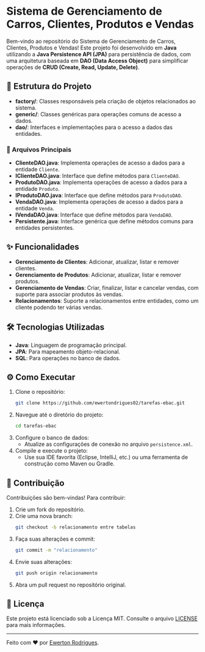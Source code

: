 
# Sistema de Gerenciamento de Carros, Clientes, Produtos e Vendas

Bem-vindo ao repositório do Sistema de Gerenciamento de Carros, Clientes, Produtos e Vendas! Este projeto foi desenvolvido em **Java** utilizando a **Java Persistence API (JPA)** para persistência de dados, com uma arquitetura baseada em **DAO (Data Access Object)** para simplificar operações de **CRUD (Create, Read, Update, Delete)**.

## 📁 Estrutura do Projeto

- **factory/**: Classes responsáveis pela criação de objetos relacionados ao sistema.
- **generic/**: Classes genéricas para operações comuns de acesso a dados.
- **dao/**: Interfaces e implementações para o acesso a dados das entidades.

### 🚀 Arquivos Principais

- **ClienteDAO.java**: Implementa operações de acesso a dados para a entidade `Cliente`.
- **IClienteDAO.java**: Interface que define métodos para `ClienteDAO`.
- **ProdutoDAO.java**: Implementa operações de acesso a dados para a entidade `Produto`.
- **IProdutoDAO.java**: Interface que define métodos para `ProdutoDAO`.
- **VendaDAO.java**: Implementa operações de acesso a dados para a entidade `Venda`.
- **IVendaDAO.java**: Interface que define métodos para `VendaDAO`.
- **Persistente.java**: Interface genérica que define métodos comuns para entidades persistentes.

## ✨ Funcionalidades

- **Gerenciamento de Clientes**: Adicionar, atualizar, listar e remover clientes.
- **Gerenciamento de Produtos**: Adicionar, atualizar, listar e remover produtos.
- **Gerenciamento de Vendas**: Criar, finalizar, listar e cancelar vendas, com suporte para associar produtos às vendas.
- **Relacionamentos**: Suporte a relacionamentos entre entidades, como um cliente podendo ter várias vendas.

## 🛠 Tecnologias Utilizadas

- **Java**: Linguagem de programação principal.
- **JPA**: Para mapeamento objeto-relacional.
- **SQL**: Para operações no banco de dados.

## ⚙️ Como Executar

1. Clone o repositório:
   ```bash
   git clone https://github.com/ewertondrigues02/tarefas-ebac.git
   ```
2. Navegue até o diretório do projeto:
   ```bash
   cd tarefas-ebac
   ```
3. Configure o banco de dados:
   - Atualize as configurações de conexão no arquivo `persistence.xml`.
4. Compile e execute o projeto:
   - Use sua IDE favorita (Eclipse, IntelliJ, etc.) ou uma ferramenta de construção como Maven ou Gradle.

## 🤝 Contribuição

Contribuições são bem-vindas! Para contribuir:
1. Crie um fork do repositório.
2. Crie uma nova branch:
   ```bash
   git checkout -b relacionamento entre tabelas
   ```
3. Faça suas alterações e commit:
   ```bash
   git commit -m "relacionamento"
   ```
4. Envie suas alterações:
   ```bash
   git push origin relacionamento
   ```
5. Abra um pull request no repositório original.

## 📜 Licença

Este projeto está licenciado sob a Licença MIT. Consulte o arquivo [LICENSE](LICENSE) para mais informações.

---

Feito com ❤️ por [Ewerton Rodrigues](https://github.com/ewertondrigues02).


